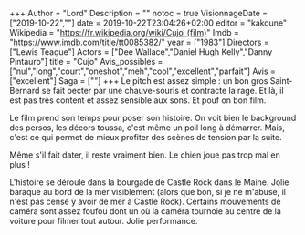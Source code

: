 +++
Author = "Lord"
Description = ""
notoc = true
VisionnageDate = ["2019-10-22",""]
date = 2019-10-22T23:04:26+02:00
editor = "kakoune"
Wikipedia = "https://fr.wikipedia.org/wiki/Cujo_(film)"
Imdb = "https://www.imdb.com/title/tt0085382/"
year = ["1983"]
Directors = ["Lewis Teague"]
Actors = ["Dee Wallace","Daniel Hugh Kelly","Danny Pintauro"]
title = "Cujo"
Avis_possibles = ["nul","long","court","oneshot","meh","cool","excellent","parfait"]
Avis = ["excellent"] 
Saga = [""]
+++
Le pitch est assez simple : un bon gros Saint-Bernard se fait becter par une chauve-souris et contracte la rage.
Et là, il est pas très content et assez sensible aux sons.
Et pouf on bon film.

Le film prend son temps pour poser son histoire.
On voit bien le background des persos, les décors toussa, c'est même un poil long à démarrer.
Mais, c'est ce qui permet de mieux profiter des scènes de tension par la suite.

Même s'il fait dater, il reste vraiment bien.
Le chien joue pas trop mal en plus !

L'histoire se déroule dans la bourgade de Castle Rock dans le Maine.
Jolie baraque au bord de la mer visiblement (alors que bon, si je ne m'abuse, il n'est pas censé y avoir de mer à Castle Rock).
Certains mouvements de caméra sont assez foufou dont un où la caméra tournoie au centre de la voiture pour filmer tout autour.
Jolie performance.

